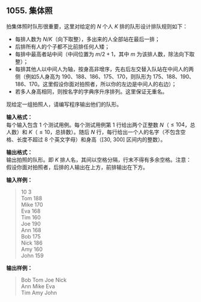 ﻿## 1055. 集体照
拍集体照时队形很重要，这里对给定的 $N$ 个人 $K$ 排的队形设计排队规则如下：
- 每排人数为 $N/K$（向下取整），多出来的人全部站在最后一排；
- 后排所有人的个子都不比前排任何人矮；
- 每排中最高者站中间（中间位置为 $m/2+1$，其中 $m$ 为该排人数，除法向下取整）；
- 每排其他人以中间人为轴，按身高非增序，先右后左交替入队站在中间人的两侧（例如5人身高为 190、188、186、175、170，则队形为 175、188、190、186、170。这里假设你面对拍照者，所以你的左边是中间人的右边）；
- 若多人身高相同，则按名字的字典序升序排列。这里保证无重名。

现给定一组拍照人，请编写程序输出他们的队形。

**输入格式：**  
每个输入包含 1 个测试用例。每个测试用例第 1 行给出两个正整数 $N$（$≤10^​4$，总人数）和 $K$（$≤10$，总排数）。随后 $N$ 行，每行给出一个人的名字（不包含空格、长度不超过 8 个英文字母）和身高（\[30, 300] 区间内的整数）。

**输出格式：**  
输出拍照的队形。即 $K$ 排人名，其间以空格分隔，行末不得有多余空格。注意：假设你面对拍照者，后排的人输出在上方，前排输出在下方。

**输入样例：**
>10 3  
Tom 188  
Mike 170  
Eva 168  
Tim 160  
Joe 190  
Ann 168  
Bob 175  
Nick 186  
Amy 160  
John 159  

**输出样例：**
>Bob Tom Joe Nick  
Ann Mike Eva  
Tim Amy John  